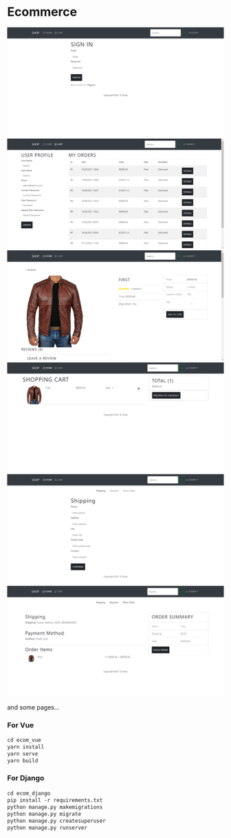 # Ecommerce

![avatar](ecom_imgs/ecom-1.png)
![avatar](ecom_imgs/ecom-2.png)
![avatar](ecom_imgs/ecom-3.png)
![avatar](ecom_imgs/ecom-4.png)
![avatar](ecom_imgs/ecom-5.png)
![avatar](ecom_imgs/ecom-6.png)

and some pages...

### For Vue

```
cd ecom_vue
yarn install
yarn serve
yarn build
```

### For Django

```
cd ecom_django
pip install -r requirements.txt
python manage.py makemigrations
python manage.py migrate
python manage.py createsuperuser
python manage.py runserver
```
